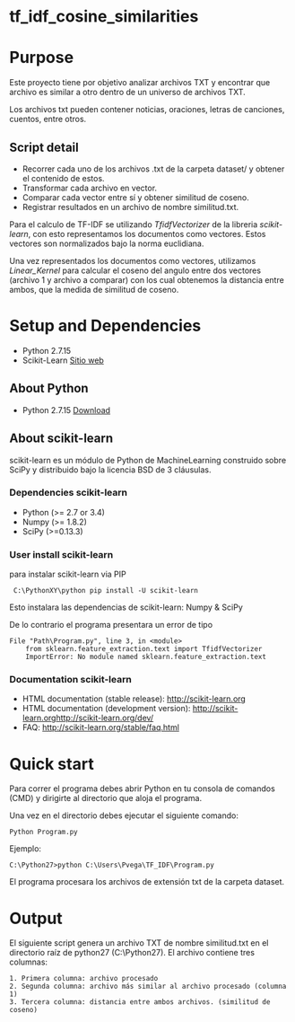 # tf_idf_cosine_similarities

# Purpose

Este proyecto tiene por objetivo analizar archivos TXT y encontrar que archivo es similar a otro dentro de un universo de archivos TXT.

Los archivos txt pueden contener noticias, oraciones, letras de canciones, cuentos, entre otros.

## Script detail

  * Recorrer cada uno de los archivos .txt de la carpeta dataset/ y obtener el contenido de estos.
  * Transformar cada archivo en vector.
  * Comparar cada vector entre sí y obtener similitud de coseno.
  * Registrar resultados en un archivo de nombre similitud.txt.

Para el calculo de TF-IDF se utilizando *TfidfVectorizer* de la libreria *scikit-learn*, con esto representamos los documentos como vectores. Estos vectores son normalizados bajo la norma euclidiana. 

Una vez representados los documentos como vectores, utilizamos *Linear_Kernel* para calcular el coseno del angulo entre dos vectores (archivo 1 y archivo a comparar) con los cual obtenemos la distancia entre ambos, que la medida de similitud de coseno.

# Setup and Dependencies

  * Python 2.7.15
  * Scikit-Learn <a href = "http://scikit-learn.org" target="blank_" />Sitio web</a>

## About Python
  * Python 2.7.15 <a href = "https://www.python.org/downloads/" target="blank_" > Download </a>
   
## About scikit-learn
  scikit-learn es un módulo de Python de MachineLearning construido sobre SciPy y distribuido bajo la licencia BSD de 3 cláusulas.
  
### Dependencies scikit-learn

  * Python (>= 2.7 or 3.4)
  * Numpy  (>= 1.8.2)
  * SciPy  (>=0.13.3)
  
### User install scikit-learn
  
  para instalar scikit-learn via PIP  
 
     C:\PythonXY\python pip install -U scikit-learn
  
  Esto instalara las dependencias de scikit-learn: Numpy & SciPy
	
  De lo contrario el programa presentara un error de tipo 
	
	File "Path\Program.py", line 3, in <module>
		from sklearn.feature_extraction.text import TfidfVectorizer
		ImportError: No module named sklearn.feature_extraction.text
  
### Documentation scikit-learn

 * HTML documentation (stable release):  <a href = "http://scikit-learn.org" target="blank_" /> http://scikit-learn.org</a>
 * HTML documentation (development version): <a href = "http://scikit-learn.org</a>http://scikit-learn.org/dev/" target="blank_" />http://scikit-learn.org</a>http://scikit-learn.org/dev/</a>
 * FAQ: <a href = "http://scikit-learn.org/stable/faq.html" target="blank_" />http://scikit-learn.org/stable/faq.html</a>
 
# Quick start

Para correr el programa debes abrir Python en tu consola de comandos (CMD) y dirigirte al directorio que aloja el programa.

Una vez en el directorio debes ejecutar el siguiente comando:

    Python Program.py
 
Ejemplo:

	C:\Python27>python C:\Users\Pvega\TF_IDF\Program.py
 
El programa procesara los archivos de extensión txt de la carpeta dataset.

# Output

  El siguiente script genera un archivo TXT de nombre similitud.txt en el directorio raíz de python27 (C:\Python27). 
  El archivo contiene tres columnas: 
  
    1. Primera columna: archivo procesado
    2. Segunda columna: archivo más similar al archivo procesado (columna 1)
    3. Tercera columna: distancia entre ambos archivos. (similitud de coseno)
    

